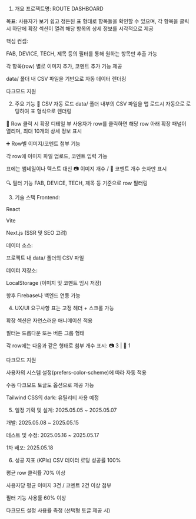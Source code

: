 1. 개요
프로젝트명: ROUTE DASHBOARD

목표: 사용자가 보기 쉽고 정돈된 표 형태로 항목들을 확인할 수 있으며, 각 항목을 클릭 시 하단에 확장 섹션이 열려 해당 항목의 상세 정보를 시각적으로 제공

핵심 컨셉:

FAB, DEVICE, TECH, 제목 등의 필터를 통해 원하는 항목만 추출 가능

각 항목(row) 별로 이미지 추가, 코멘트 추가 기능 제공

data/ 폴더 내 CSV 파일을 기반으로 자동 데이터 렌더링

다크모드 지원

2. 주요 기능
📄 CSV 자동 로드
data/ 폴더 내부의 CSV 파일을 앱 로드시 자동으로 로딩하여 표 형식으로 렌더링

🔽 Row 클릭 시 확장 디테일 뷰
사용자가 row를 클릭하면 해당 row 아래 확장 패널이 열리며, 최대 10개의 상세 정보 표시

➕ Row별 이미지/코멘트 첨부 기능

각 row에 이미지 파일 업로드, 코멘트 입력 가능

표에는 썸네일이나 텍스트 대신 📷 이미지 개수 / 💬 코멘트 개수 숫자만 표시

🔍 필터 기능
FAB, DEVICE, TECH, 제목 등 기준으로 row 필터링

3. 기술 스택
Frontend:

React

Vite

Next.js (SSR 및 SEO 고려)

데이터 소스:

프로젝트 내 data/ 폴더의 CSV 파일

데이터 저장소:

LocalStorage (이미지 및 코멘트 임시 저장)

향후 Firebase나 백엔드 연동 가능

4. UX/UI 요구사항
표는 고정 헤더 + 스크롤 가능

확장 섹션은 자연스러운 애니메이션 적용

필터는 드롭다운 또는 버튼 그룹 형태

각 row에는 다음과 같은 형태로 첨부 개수 표시:
📷 3 | 💬 1

다크모드 지원

사용자의 시스템 설정(prefers-color-scheme)에 따라 자동 적용

수동 다크모드 토글도 옵션으로 제공 가능

Tailwind CSS의 dark: 유틸리티 사용 예정

5. 일정
기획 및 설계: 2025.05.05 ~ 2025.05.07

개발: 2025.05.08 ~ 2025.05.15

테스트 및 수정: 2025.05.16 ~ 2025.05.17

1차 배포: 2025.05.18

6. 성공 지표 (KPIs)
CSV 데이터 로딩 성공률 100%

평균 row 클릭률 70% 이상

사용자당 평균 이미지 3건 / 코멘트 2건 이상 첨부

필터 기능 사용률 60% 이상

다크모드 설정 사용률 측정 (선택형 토글 제공 시)